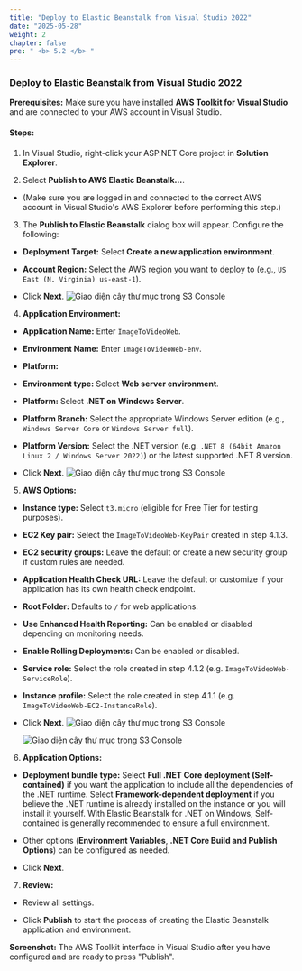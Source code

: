 ```yaml
---
title: "Deploy to Elastic Beanstalk from Visual Studio 2022"
date: "2025-05-28"
weight: 2
chapter: false
pre: " <b> 5.2 </b> "
---
```


### Deploy to Elastic Beanstalk from Visual Studio 2022

**Prerequisites:** Make sure you have installed **AWS Toolkit for Visual Studio** and are connected to your AWS account in Visual Studio.

#### Steps:

1. In Visual Studio, right-click your ASP.NET Core project in **Solution Explorer**.

2. Select **Publish to AWS Elastic Beanstalk...**.

* (Make sure you are logged in and connected to the correct AWS account in Visual Studio's AWS Explorer before performing this step.)
3. The **Publish to Elastic Beanstalk** dialog box will appear. Configure the following:

* **Deployment Target:** Select **Create a new application environment**.

* **Account Region:** Select the AWS region you want to deploy to (e.g., `US East (N. Virginia) us-east-1`).

* Click **Next**.
   ![Giao diện cây thư mục trong S3 Console](/images/2.prerequisite/anh17.png)
4. **Application Environment:**
* **Application Name:** Enter `ImageToVideoWeb`.

* **Environment Name:** Enter `ImageToVideoWeb-env`.

* **Platform:**
* **Environment type:** Select **Web server environment**.

* **Platform:** Select **.NET on Windows Server**.

* **Platform Branch:** Select the appropriate Windows Server edition (e.g., `Windows Server Core` or `Windows Server full`).

* **Platform Version:** Select the .NET version (e.g. `.NET 8 (64bit Amazon Linux 2 / Windows Server 2022)`) or the latest supported .NET 8 version.
* Click **Next**.
 ![Giao diện cây thư mục trong S3 Console](/images/2.prerequisite/anh19.png)
5. **AWS Options:**
* **Instance type:** Select `t3.micro` (eligible for Free Tier for testing purposes).
* **EC2 Key pair:** Select the `ImageToVideoWeb-KeyPair` created in step 4.1.3.
* **EC2 security groups:** Leave the default or create a new security group if custom rules are needed.
* **Application Health Check URL:** Leave the default or customize if your application has its own health check endpoint.
* **Root Folder:** Defaults to `/` for web applications.
* **Use Enhanced Health Reporting:** Can be enabled or disabled depending on monitoring needs.
* **Enable Rolling Deployments:** Can be enabled or disabled.
* **Service role:** Select the role created in step 4.1.2 (e.g. `ImageToVideoWeb-ServiceRole`).
* **Instance profile:** Select the role created in step 4.1.1 (e.g. `ImageToVideoWeb-EC2-InstanceRole`).
* Click **Next**.
    ![Giao diện cây thư mục trong S3 Console](/images/2.prerequisite/anh18.png)

     ![Giao diện cây thư mục trong S3 Console](/images/2.prerequisite/anh20.png)
6. **Application Options:**
* **Deployment bundle type:** Select **Full .NET Core deployment (Self-contained)** if you want the application to include all the dependencies of the .NET runtime. Select **Framework-dependent deployment** if you believe the .NET runtime is already installed on the instance or you will install it yourself. With Elastic Beanstalk for .NET on Windows, Self-contained is generally recommended to ensure a full environment.
* Other options (**Environment Variables**, **.NET Core Build and Publish Options**) can be configured as needed.

* Click **Next**.

7. **Review:**
* Review all settings.

* Click **Publish** to start the process of creating the Elastic Beanstalk application and environment.

**Screenshot:** The AWS Toolkit interface in Visual Studio after you have configured and are ready to press "Publish".